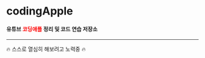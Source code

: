 # codingApple

#### <span>유튜브 <span style="color:red">코딩애플</span> 정리 및 코드 연습 저장소 </span>

---------------------------

:fire: 스스로 열심히 해보려고 노력중 :fire:
